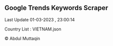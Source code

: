 

## Google Trends Keywords Scraper 
 
Last Update 01-03-2023 , 23:00:14

Country List :
VIETNAM.json



© Abdul Muttaqin 
